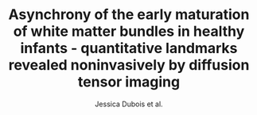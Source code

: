 ---
cat: ciel
subcat: neurophysics
bestof: false
author: Jessica Dubois et al.
title: Asynchrony of the early maturation of white matter bundles in healthy infants - quantitative landmarks revealed noninvasively by diffusion tensor imaging
journal: Human Brain Mapping
year: 2008
type: article
doi: 10.1002/hbm.20363
---